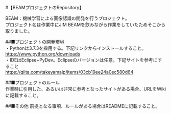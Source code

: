 #【BEAMプロジェクトのRepository】

BEAM：機械学習による画像認識の開発を行うプロジェクト。  
プロジェクト名は作業中にJIM BEAMを飲みながら作業をしていたためそこから取りました。  
  
##■プロジェクトの開発環境  
・Pythonは3.7.3を採用する。下記リンクからインストールすること。  
https://www.python.org/downloads  
・IDEはEclipse+PyDev。Eclipseのバージョンは任意。下記サイトを参考にすること  
https://qiita.com/takeyamajp/items/03cb19ee24a0ec580d64  

##■プロジェクトのルール  
作業時に引用した、あるいは非常に参考となったサイトがある場合、URLをWikiに記載すること。  

##■その他
前提となる事項、ルールがある場合はREADMEに記載すること。
